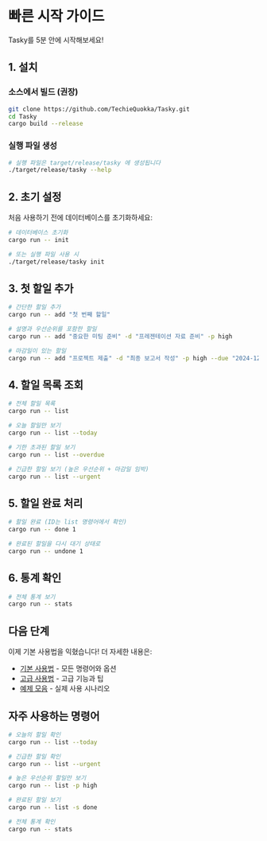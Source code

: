 # 빠른 시작 가이드

Tasky를 5분 안에 시작해보세요!

## 1. 설치

### 소스에서 빌드 (권장)
```bash
git clone https://github.com/TechieQuokka/Tasky.git
cd Tasky
cargo build --release
```

### 실행 파일 생성
```bash
# 실행 파일은 target/release/tasky 에 생성됩니다
./target/release/tasky --help
```

## 2. 초기 설정

처음 사용하기 전에 데이터베이스를 초기화하세요:

```bash
# 데이터베이스 초기화
cargo run -- init

# 또는 실행 파일 사용 시
./target/release/tasky init
```

## 3. 첫 할일 추가

```bash
# 간단한 할일 추가
cargo run -- add "첫 번째 할일"

# 설명과 우선순위를 포함한 할일
cargo run -- add "중요한 미팅 준비" -d "프레젠테이션 자료 준비" -p high

# 마감일이 있는 할일
cargo run -- add "프로젝트 제출" -d "최종 보고서 작성" -p high --due "2024-12-31"
```

## 4. 할일 목록 조회

```bash
# 전체 할일 목록
cargo run -- list

# 오늘 할일만 보기
cargo run -- list --today

# 기한 초과된 할일 보기
cargo run -- list --overdue

# 긴급한 할일 보기 (높은 우선순위 + 마감일 임박)
cargo run -- list --urgent
```

## 5. 할일 완료 처리

```bash
# 할일 완료 (ID는 list 명령어에서 확인)
cargo run -- done 1

# 완료된 할일을 다시 대기 상태로
cargo run -- undone 1
```

## 6. 통계 확인

```bash
# 전체 통계 보기
cargo run -- stats
```

## 다음 단계

이제 기본 사용법을 익혔습니다! 더 자세한 내용은:

- [기본 사용법](usage.md) - 모든 명령어와 옵션
- [고급 사용법](advanced-usage.md) - 고급 기능과 팁
- [예제 모음](examples.md) - 실제 사용 시나리오

## 자주 사용하는 명령어

```bash
# 오늘의 할일 확인
cargo run -- list --today

# 긴급한 할일 확인
cargo run -- list --urgent

# 높은 우선순위 할일만 보기
cargo run -- list -p high

# 완료된 할일 보기
cargo run -- list -s done

# 전체 통계 확인
cargo run -- stats
```